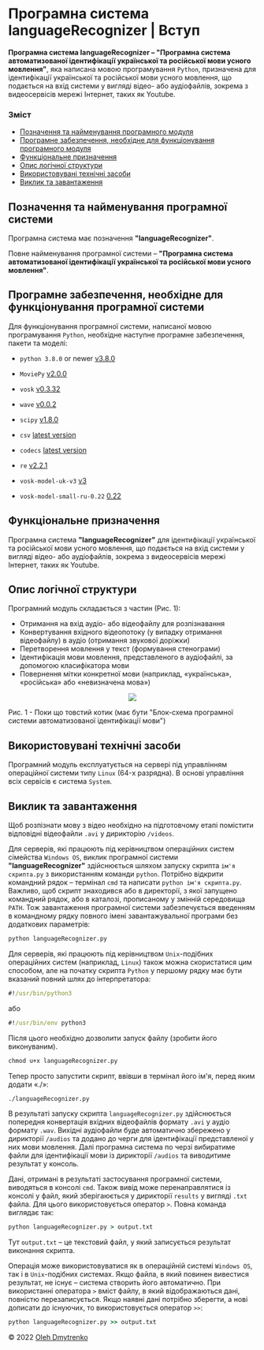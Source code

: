 # Програмна система languageRecognizer | Вступ

**Програмна система languageRecognizer – "Програмна система автоматизованої ідентифікації української та російської мови усного мовлення"**, яка написана мовою програмування `Python`, призначена для ідентифікації української та російської мови усного мовлення, що подається на вхід системи у вигляді відео- або аудіофайлів, зокрема з видеосервісів мережі Інтернет, таких як Youtube.


### Зміст
- [Позначення та найменування програмного модуля](#name)
- [Програмне забезпечення, необхідне для функціонування програмного модуля](#software)
- [Функціональне призначення](#function)
- [Опис логічної структури](#structure)
- [Використовувані технічні засоби](#hardware)
- [Виклик та завантаження](#run)

<a name="name"></a>
<h2>Позначення та найменування програмної системи</h2>

Програмна система має позначення **"languageRecognizer"**.

Повне найменування програмної системи – **"Програмна система автоматизованої ідентифікації української та російської мови усного мовлення"**.

<a name="software"></a>
<h2>Програмне забезпечення, необхідне для функціонування програмної системи</h2>

Для функціонування програмної системи, написаної мовою програмування `Python`, необхідне наступне програмне забезпечення, пакети та моделі:

- `python 3.8.0` or newer [v3.8.0](https://www.python.org/downloads/release/python-380/)
- `MoviePy` [v2.0.0](https://pypi.org/project/moviepy/2.0.0.dev2/)
- `vosk` [v0.3.32](https://pypi.org/project/vosk/0.3.32/)
- `wave` [v0.0.2](https://pypi.org/project/Wave/0.0.2/)
- `scipy` [v1.8.0](https://pypi.org/project/scipy/1.8.0/)
- `csv` [latest version](https://docs.python.org/3/library/csv.html)
- `codecs` [latest version](https://docs.python.org/3/library/codecs.html)
- `re` [v2.2.1](https://docs.python.org/3/library/re.html)

- `vosk-model-uk-v3` [v3](https://alphacephei.com/vosk/models/vosk-model-uk-v3.zip)
- `vosk-model-small-ru-0.22` [0.22](https://alphacephei.com/vosk/models/vosk-model-small-ru-0.22.zip)

<a name="function"></a>
<h2>Функціональне призначення</h2>

Програмна система **"languageRecognizer"** для ідентифікації української та російської мови усного мовлення, що подається на вхід системи у вигляді відео- або аудіофайлів, зокрема з видеосервісів мережі Інтернет, таких як Youtube.

<a name="structure"></a>
<h2>Опис логічної структури</h2>

Програмний модуль складається з частин (Рис. 1):
- Отримання на вхід аудіо- або відеофайлу для розпізнавання
- Конвертування вхідного відеопотоку (у випадку отримання відеофайлу) в аудіо (отримання звукової доріжки)
- Перетворення мовлення у текст (формування стенограми)
- Ідентифікація мови мовлення, представленого в аудіофайлі, за допомогою класифікатора мови
- Повернення мітки конкретної мови (наприклад, «українська», «російська» або «невизначена мова»)

<p align="center">
  <img src="http://ic.pics.livejournal.com/skirlinxxx/24636159/83141/83141_900.jpg">
</p>

Рис. 1 - Поки що товстий котик (має бути "Блок-схема програмної системи автоматизованої ідентифікації мови")

<a name="hardware"></a>
<h2>Використовувані технічні засоби</h2>

Програмний модуль експлуатується на сервері під управлінням операційної системи типу `Linux` (64-х разрядна). В основі управління всіх сервісів є система `System`.


<a name="run"></a>
<h2>Виклик та завантаження</h2>

Щоб розпізнати мову з відео необхідно на підготовчому етапі помістити відповідні відеофайли `.avi` у дирикторію `/videos`.

Для серверів, які працюють під керівництвом операційних систем сімейства `Windows OS`, виклик програмної системи **"languageRecognizer"** здійснюється шляхом запуску скрипта `ім'я скрипта.py` з використанням команди `python`. Потрібно відкрити командний рядок – термінал `cmd` та написати `python ім'я скрипта.py`. Важливо, щоб скрипт знаходився або в директорії, з якої запущено командний рядок, або в каталозі, прописаному у змінній середовища `PATH`. 
Тож завантаження програмної системи забезпечується введенням в командному рядку повного імені завантажувальної програми без додаткових параметрів:
```cmd
python languageRecognizer.py
```

Для серверів, які працюють під керівництвом `Unix`-подібних операційних систем (наприклад, `Linux`) також можна скористатися цим способом, але на початку скрипта `Python` у першому рядку має бути вказаний повний шлях до інтерпретатора:
``` cmd
#!/usr/bin/python3
```
або
``` cmd
#!/usr/bin/env python3
```
Після цього необхідно дозволити запуск файлу (зробити його виконуваним).
``` cmd
chmod u+x languageRecognizer.py
```
Тепер просто запустити скрипт, ввівши в термінал його ім'я, перед яким додати «./»:
``` cmd
./languageRecognizer.py
```

В результаті запуску скрипта `languageRecognizer.py` здійснюється попередня конвертація вхідних відеофайлів формату `.avi` у аудіо формату `.wav`. Вихідні аудіофайли буде автоматично збережено у дирикторії `/audios` та додано до черги для ідентифікації представленої у них мови мовлення.
Далі програмна система по черзі вибиратиме файли для ідентифікації мови із дирикторії `/audios` та виводитиме результат у консоль.

Дані, отримані в результаті застосування програмної системи, виводяться в консолі `cmd`. Також вивід може перенаправлятися із консолі у файл, який зберігаюється у дирикторії `results` у вигляді `.txt` файла. Для цього використовується оператор `>`.
Повна команда виглядає так:
```cmd
python languageRecognizer.py > output.txt
```
Тут `output.txt` – це текстовий файл, у який записується результат виконання скрипта.

Операція може використовуватися як в операційній системі `Windows OS`, так і в `Unix`-подібних системах.
Якщо файла, в який повинен вивестися результат, не існує – система створить його автоматично.
При використанні оператора `>` вміст файлу, в який відображаються дані, повністю перезаписується. Якщо наявні дані потрібно зберегти, а нові дописати до існуючих, то використовується оператор `>>`:
```cmd
python languageRecognizer.py >> output.txt
```

© 2022 [Oleh Dmytrenko](https://github.com/OlehDmytrenko)